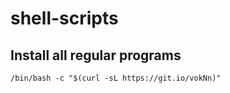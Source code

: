# shell-scripts

## Install all regular programs

```/bin/bash -c "$(curl -sL https://git.io/vokNn)"```
